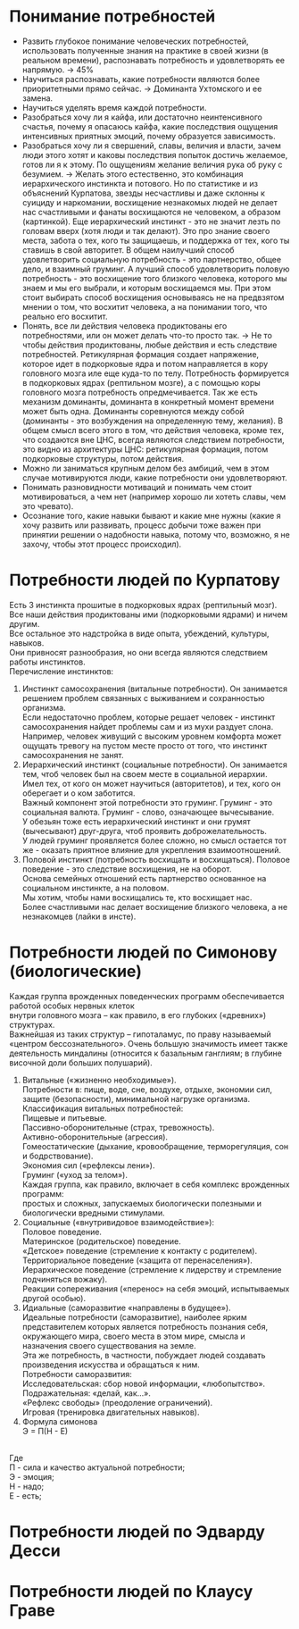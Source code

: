 # Понимание потребностей

- Развить глубокое понимание человеческих потребностей, использовать полученные знания на практике в своей жизни (в реальном времени), распознавать потребность и удовлетворять ее напрямую. -> 45%
- Научиться распознавать, какие потребности являются более приоритетными прямо сейчас. -> Доминанта Ухтомского и ее замена.
- Научиться уделять время каждой потребности.
- Разобраться хочу ли я кайфа, или достаточно неинтенсивного счастья, почему я опасаюсь кайфа, какие последствия ощущения интенсивных приятных эмоций, почему образуется зависимость.
- Разобраться хочу ли я свершений, славы, величия и власти, зачем люди этого хотят и каковы последствия попыток достичь желаемое, готов ли я к этому. По ощущениям желание величия рука об руку с безумием. -> Желать этого естественно, это комбинация иерархического инстинкта и потового. Но по статистике и из объяснений Курпатова, звезды несчастливы и даже склонны к суициду и наркомании, восхищение незнакомых людей не делает нас счастливыми и фанаты восхищаются не человеком, а образом (картинкой). Еще иерархический инстинкт - это не значит лезть по головам вверх (хотя люди и так делают). Это про знание своего места, забота о тех, кого ты защищаешь, и поддержка от тех, кого ты ставишь в свой авторитет. В общем наилучший способ удовлетворить социальную потребность - это партнерство, общее дело, и взаимный груминг. А лучший способ удовлетворить половую потребность - это восхищение того близкого человека, которого мы знаем и мы его выбрали, и которым восхищаемся мы. При этом стоит выбирать способ восхищения основываясь не на предвзятом мнении о том, что восхитит человека, а на понимании того, что реально его восхитит.
- Понять, все ли действия человека продиктованы его потребностями, или он может делать что-то просто так. -> Не то чтобы действия продиктованы, любые действия и есть следствие потребностей. Ретикулярная формация создает напряжение, которое идет в подкорковые ядра и потом направляется в кору головного мозга иле еще куда-то по телу. Потребность формируется в подкорковых ядрах (рептильном мозге), а с помощью коры головного мозга потребность опредмечивается. Так же есть механизм доминанты, доминанта в конкретный момент времени может быть одна. Доминанты соревнуются между собой (доминанты - это возбуждения на определенную тему, желания). В общем смысл всего этого в том, что действия человека, кроме тех, что создаются вне ЦНС, всегда являются следствием потребности, это видно из архитектуры ЦНС: ретикулярная формация, потом подкорковые структуры, потом действия.
- Можно ли заниматься крупным делом без амбиций, чем в этом случае мотивируются люди, какие потребности они удовлетворяют.
- Понимать разновидности мотиваций и понимать чем стоит мотивироваться, а чем нет (например хорошо ли хотеть славы, чем это чревато).
- Осознание того, какие навыки бывают и какие мне нужны (какие я хочу развить или развивать, процесс добычи тоже важен при принятии решении о надобности навыка, потому что, возможно, я не захочу, чтобы этот процесс происходил).

# Потребности людей по Курпатову
Есть 3 инстинкта прошитые в подкорковых ядрах (рептильный мозг). Все наши действия продиктованы ими (подкорковыми ядрами) и ничем другим.<br>
Все остальное это надстройка в виде опыта, убеждений, культуры, навыков.<br>
Они привносят разнообразия, но они всегда являются следствием работы инстинктов.<br>
Перечисление инстинктов:<br>
1. Инстинкт самосохранения (витальные потребности). Он занимается решением проблем связанных с выживанием и сохранностью организма.<br>
Если недостаточно проблем, которые решает человек - инстинкт самосохранения найдет проблемы сам и из мухи раздует слона.<br>
Например, человек живущий с высоким уровнем комфорта может ощущать тревогу на пустом месте просто от того, что инстинкт самосохранения не занят.<br>
2. Иерархический инстинкт (социальные потребности). Он занимается тем, чтоб человек был на своем месте в социальной иерархии.<br>
Имел тех, от кого он может научиться (авторитетов), и тех, кого он оберегает и о ком заботится.<br>
Важный компонент этой потребности это груминг. Груминг - это социальная валюта. Груминг - слово, означающее вычесывание.<br>
У обезьян тоже есть иерархический инстинкт и они грумят (вычесывают) друг-друга, чтоб проявить доброжелательность.<br>
У людей груминг проявляется более сложно, но смысл остается тот же - оказать приятное влияние для укрепления взаимоотношений.<br>
3. Половой инстинкт (потребность восхищать и восхищаться). Половое поведение - это следствие восхищения, не на оборот.<br>
Основа семейных отношений есть партнерство основанное на социальном инстинкте, а на половом.<br>
Мы хотим, чтобы нами восхищались те, кто восхищает нас.<br>
Более счастливыми нас делает восхищение близкого человека, а не незнакомцев (лайки в инсте).<br>


# Потребности людей по Симонову (биологические)
Каждая группа врожденных поведенческих программ обеспечивается работой особых нервных клеток<br>
внутри головного мозга – как правило, в его глубоких («древних») структурах.<br>
Важнейшая из таких структур – гипоталамус, по праву называемый «центром бессознательного».
Очень большую значимость имеет также деятельность миндалины (относится к базальным ганглиям; в глубине височной доли больших полушарий).<br>
1. Витальные («жизненно необходимые»).<br>
Потребности в: пище, воде, сне, воздухе, отдыхе, экономии сил, защите (безопасности), минимальной нагрузке организма.<br>
Классификация витальных потребностей:<br>
Пищевые и питьевые.<br>
Пассивно-оборонительные (страх, тревожность).<br>
Активно-оборонительные (агрессия).<br>
Гомеостатические (дыхание, кровообращение, терморегуляция, сон и бодрствование).<br>
Экономия сил («рефлексы лени»).<br>
Груминг («уход за телом»).<br>
Каждая группа, как правило, включает в себя комплекс врожденных программ:<br>
простых и сложных, запускаемых биологически полезными и биологически вредными стимулами.<br>
2. Социальные («внутривидовое взаимодействие»):<br>
Половое поведение.<br>
Материнское (родительское) поведение.<br>
«Детское» поведение (стремление к контакту с родителем).<br>
Территориальное поведение («защита от перенаселения»).<br>
Иерархическое поведение (стремление к лидерству и стремление подчиняться вожаку).<br>
Реакции сопереживания («перенос» на себя эмоций, испытываемых другой особью).<br>
3. Идиальные (саморазвитие «направлены в будущее»).<br>
Идеальные потребности (саморазвитие), наиболее ярким представителем которых является потребность познания себя,<br>
окружающего мира, своего места в этом мире, смысла и назначения своего существования на земле.<br>
Эта же потребность, в частности, побуждает людей создавать произведения искусства и обращаться к ним.<br>
Потребности саморазвития:<br>
Исследовательская: сбор новой информации, «любопытство».<br>
Подражательная: «делай, как...».<br>
«Рефлекс свободы» (преодоление ограничений).<br>
Игровая (тренировка двигательных навыков).<br>
4. Формула симонова<br>
Э = П(Н - Е) 
<br>
Где<br>
П - сила и качество актуальной потребности;<br>
Э - эмоция;<br>
Н - надо;<br>
Е - есть;<br>

# Потребности людей по Эдварду Десси


# Потребности людей по Клаусу Граве

